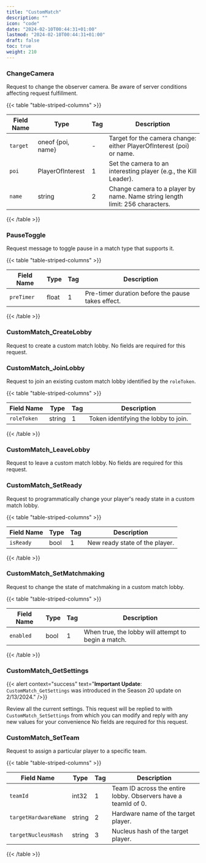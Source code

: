 ```yaml
---
title: "CustomMatch"
description: ""
icon: "code"
date: "2024-02-10T00:44:31+01:00"
lastmod: "2024-02-10T00:44:31+01:00"
draft: false
toc: true
weight: 210
---
```


### ChangeCamera

Request to change the observer camera. Be aware of server conditions affecting request fulfillment.


{{< table "table-striped-columns" >}}

| Field Name          | Type              | Tag | Description                                                        |
|---------------------|-------------------|-----|--------------------------------------------------------------------|
| `target`            | oneof {poi, name} | -   | Target for the camera change: either PlayerOfInterest (poi) or name. |
| `poi`             | PlayerOfInterest  | 1   | Set the camera to an interesting player (e.g., the Kill Leader).  |
| `name`            | string            | 2   | Change camera to a player by name. Name string length limit: 256 characters. |

{{< /table >}}

### PauseToggle

Request message to toggle pause in a match type that supports it.


{{< table "table-striped-columns" >}}

| Field Name   | Type  | Tag | Description                                   |
|--------------|-------|-----|-----------------------------------------------|
| `preTimer`   | float | 1   | Pre-timer duration before the pause takes effect. |

{{< /table >}}

### CustomMatch_CreateLobby

Request to create a custom match lobby. No fields are required for this request.


### CustomMatch_JoinLobby

Request to join an existing custom match lobby identified by the `roleToken`.


{{< table "table-striped-columns" >}}

| Field Name   | Type   | Tag | Description                                |
|--------------|--------|-----|--------------------------------------------|
| `roleToken`  | string | 1   | Token identifying the lobby to join.       |

{{< /table >}}

### CustomMatch_LeaveLobby

Request to leave a custom match lobby. No fields are required for this request.


### CustomMatch_SetReady

Request to programmatically change your player's ready state in a custom match lobby.


{{< table "table-striped-columns" >}}

| Field Name  | Type   | Tag | Description                                |
|-------------|--------|-----|--------------------------------------------|
| `isReady`   | bool   | 1   | New ready state of the player.             |

{{< /table >}}

### CustomMatch_SetMatchmaking

Request to change the state of matchmaking in a custom match lobby.


{{< table "table-striped-columns" >}}

| Field Name  | Type   | Tag | Description                                              |
|-------------|--------|-----|----------------------------------------------------------|
| `enabled`   | bool   | 1   | When true, the lobby will attempt to begin a match.      |

{{< /table >}}

### CustomMatch_GetSettings

{{< alert context="success" text="**Important Update**: `CustomMatch_GetSettings` was introduced in the Season 20 update on 2/13/2024." />}}

Review all the current settings. This request will be replied to with `CustomMatch_SetSettings` from which you can modify and reply with any new values for your convenience No fields are required for this request.

### CustomMatch_SetTeam

Request to assign a particular player to a specific team.


{{< table "table-striped-columns" >}}

| Field Name           | Type   | Tag | Description                                                    |
|----------------------|--------|-----|----------------------------------------------------------------|
| `teamId`             | int32  | 1   | Team ID across the entire lobby. Observers have a teamId of 0. |
| `targetHardwareName` | string | 2   | Hardware name of the target player.                            |
| `targetNucleusHash`  | string | 3   | Nucleus hash of the target player.                             |

{{< /table >}}
